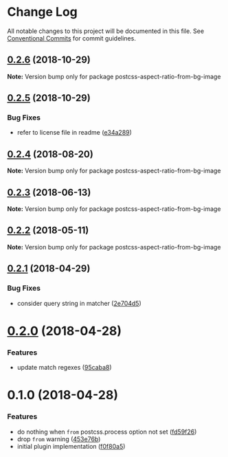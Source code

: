 # Change Log

All notable changes to this project will be documented in this file.
See [Conventional Commits](https://conventionalcommits.org) for commit guidelines.

<a name="0.2.6"></a>
## [0.2.6](https://github.com/JetBrains/svg-mixer/compare/postcss-aspect-ratio-from-bg-image@0.2.5...postcss-aspect-ratio-from-bg-image@0.2.6) (2018-10-29)




**Note:** Version bump only for package postcss-aspect-ratio-from-bg-image

<a name="0.2.5"></a>
## [0.2.5](https://github.com/kisenka/svg-mixer/packages/postcss-aspect-ratio-from-bg-image/compare/postcss-aspect-ratio-from-bg-image@0.2.4...postcss-aspect-ratio-from-bg-image@0.2.5) (2018-10-29)


### Bug Fixes

* refer to license file in readme ([e34a289](https://github.com/kisenka/svg-mixer/packages/postcss-aspect-ratio-from-bg-image/commit/e34a289))




<a name="0.2.4"></a>
## [0.2.4](https://github.com/kisenka/svg-mixer/packages/postcss-aspect-ratio-from-bg-image/compare/postcss-aspect-ratio-from-bg-image@0.2.3...postcss-aspect-ratio-from-bg-image@0.2.4) (2018-08-20)




**Note:** Version bump only for package postcss-aspect-ratio-from-bg-image

<a name="0.2.3"></a>
## [0.2.3](https://github.com/kisenka/svg-mixer/packages/postcss-aspect-ratio-from-bg-image/compare/postcss-aspect-ratio-from-bg-image@0.2.2...postcss-aspect-ratio-from-bg-image@0.2.3) (2018-06-13)




**Note:** Version bump only for package postcss-aspect-ratio-from-bg-image

<a name="0.2.2"></a>
## [0.2.2](https://github.com/kisenka/svg-mixer/packages/postcss-aspect-ratio-from-bg-image/compare/postcss-aspect-ratio-from-bg-image@0.2.1...postcss-aspect-ratio-from-bg-image@0.2.2) (2018-05-11)




**Note:** Version bump only for package postcss-aspect-ratio-from-bg-image

<a name="0.2.1"></a>
## [0.2.1](https://github.com/kisenka/svg-mixer/packages/postcss-aspect-ratio-from-bg-image/compare/postcss-aspect-ratio-from-bg-image@0.2.0...postcss-aspect-ratio-from-bg-image@0.2.1) (2018-04-29)


### Bug Fixes

* consider query string in matcher ([2e704d5](https://github.com/kisenka/svg-mixer/packages/postcss-aspect-ratio-from-bg-image/commit/2e704d5))




<a name="0.2.0"></a>
# [0.2.0](https://github.com/kisenka/svg-mixer/packages/postcss-aspect-ratio-from-bg-image/compare/postcss-aspect-ratio-from-bg-image@0.1.0...postcss-aspect-ratio-from-bg-image@0.2.0) (2018-04-28)


### Features

* update match regexes ([95caba8](https://github.com/kisenka/svg-mixer/packages/postcss-aspect-ratio-from-bg-image/commit/95caba8))




<a name="0.1.0"></a>
# 0.1.0 (2018-04-28)


### Features

* do nothing when `from` postcss.process option not set ([fd59f26](https://github.com/kisenka/svg-mixer/packages/postcss-aspect-ratio-from-bg-image/commit/fd59f26))
* drop `from` warning ([453e76b](https://github.com/kisenka/svg-mixer/packages/postcss-aspect-ratio-from-bg-image/commit/453e76b))
* initial plugin implementation ([f0f80a5](https://github.com/kisenka/svg-mixer/packages/postcss-aspect-ratio-from-bg-image/commit/f0f80a5))
